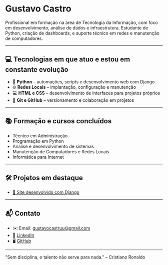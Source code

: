 # Gustavo Castro

Profissional em formação na área de Tecnologia da Informação, com foco em desenvolvimento, análise de dados e infraestrutura. Estudante de Python, criação de dashboards, e suporte técnico em redes e manutenção de computadores.

---

## 💻 Tecnologias em que atuo e estou em constante evolução

- 🐍 **Python** – automações, scripts e desenvolvimento web com Django  
- 🌐 **Redes Locais** – implantação, configuração e manutenção  
- 💻 **HTML e CSS** – desenvolvimento de interfaces para projetos próprios  
- 🔁 **Git e GitHub** – versionamento e colaboração em projetos

---

## 📚 Formação e cursos concluídos

- Técnico em Administração  
- Programação em Python  
- Analise e desenvolvimento de sistemas
- Manutenção de Computadores e Redes Locais  
- Informática para Internet  

---

## 🛠️ Projetos em destaque

- [🔗 Site desenvolvido com Django](https://github.com/Gustagoal/senai_django)  


---

## 📬 Contato

- ✉️ Email: gustavocastruu@gmail.com  
- 💼 [LinkedIn](https://www.linkedin.com/in/gustavo-castro-709892246/)  
- 🖥️ [GitHub](https://github.com/Gustagoal)

---

"Sem disciplina, o talento não serve para nada." – Cristiano Ronaldo
